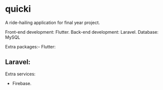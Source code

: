 # quicki

A ride-hailing application for final year project.

Front-end development: Flutter.
Back-end development: Laravel.
Database: MySQL 

Extra packages:-
Flutter:

Laravel:
-

Extra services:
- Firebase.
